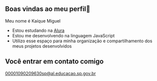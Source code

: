 ## Boas vindas ao meu perfil🥇

Meu nome é Kaíque Miguel

- Estou estudando na [Alura](https://www.alura.com.br)
- Estou me desenvolvendo na linguagem JavaScript
- Utilizo esse espaço para minha organização e compartilhamento dos meus projetos desenvolvidos

## Você entrar em contato comigo

00001090209630sp@al.educacao.sp.gov.br

![]()
